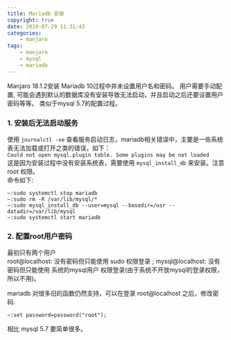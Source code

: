 ```yaml
---
title: Mariadb 安装
copyright: true
date: 2019-07-29 11:31:43
categories:
    - manjaro
tags:
    - manjaro
    - mysql
    - mariadb
---
```

Manjaro 18.1.2安装 Mariadb 10过程中并未设置用户名和密码。
用户需要手动配置, 可能会遇到默认的数据库没有安装导致无法启动，并且启动之后还要设置用户密码等等。
类似于mysql 5.7的配置过程。

<!-- more -->

### **1. 安装后无法启动服务**

使用 `journalctl -xe` 查看服务启动日志，mariadb相关错误中，主要是一些系统表无法加载或打开之类的错误，如下：     
`Could not open mysql.plugin table. Some plugins may be not loaded`     
这是因为安装过程中没有安装系统表，需要使用 `mysql_install_db` 来安装。注意 root 权限。          
命令如下:
```
~:sudo systemctl stop mariadb
~:sudo rm -R /var/lib/mysql/*
~:sudo mysql_install_db --user=mysql --basedir=/usr --datadir=/var/lib/mysql
~:sudo systemctl start mariadb
```

### **2. 配置root用户密码**

最初只有两个用户    
root@localhost: 没有密码但只能使用 sudo 权限登录 ; 
mysql@localhost: 没有密码但只能使用 系统的mysql用户 权限登录(由于系统不开放mysql的登录权限，所以不用)。

mariadb 对很多旧的函数仍然支持，可以在登录 root@localhost 之后，修改密码:
```
~:set password=password("root");
```
相比 mysql 5.7 要简单很多。

